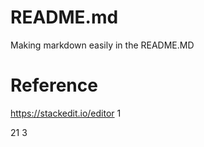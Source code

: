 # README.md
Making markdown easily in the README.MD

# Reference 
https://stackedit.io/editor
1

21
3